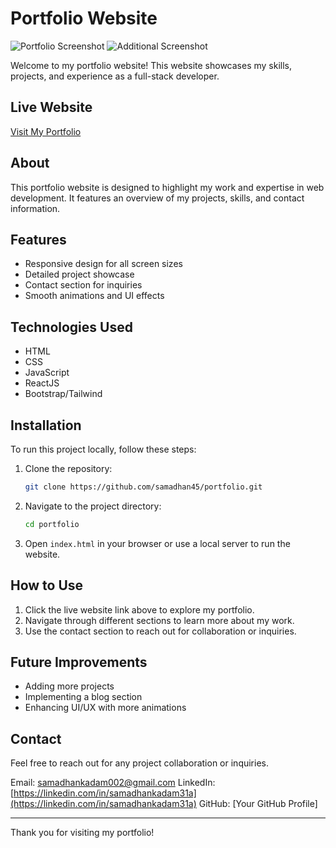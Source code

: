 # Portfolio Website

![Portfolio Screenshot](images/screenshot.jpg)
![Additional Screenshot](images/screenshot1.jpg)

Welcome to my portfolio website! This website showcases my skills, projects, and experience as a full-stack developer.

## Live Website

[Visit My Portfolio](https://samadhan45.github.io/portfolio/)

## About
This portfolio website is designed to highlight my work and expertise in web development. It features an overview of my projects, skills, and contact information.

## Features
- Responsive design for all screen sizes
- Detailed project showcase
- Contact section for inquiries
- Smooth animations and UI effects

## Technologies Used
- HTML
- CSS
- JavaScript
- ReactJS
- Bootstrap/Tailwind

## Installation
To run this project locally, follow these steps:

1. Clone the repository:
   ```sh
   git clone https://github.com/samadhan45/portfolio.git
   ```
2. Navigate to the project directory:
   ```sh
   cd portfolio
   ```
3. Open `index.html` in your browser or use a local server to run the website.

## How to Use
1. Click the live website link above to explore my portfolio.
2. Navigate through different sections to learn more about my work.
3. Use the contact section to reach out for collaboration or inquiries.

## Future Improvements
- Adding more projects
- Implementing a blog section
- Enhancing UI/UX with more animations

## Contact
Feel free to reach out for any project collaboration or inquiries.

Email: samadhankadam002@gmail.com
LinkedIn: [https://linkedin.com/in/samadhankadam31a](https://linkedin.com/in/samadhankadam31a)
GitHub: [Your GitHub Profile]

---
Thank you for visiting my portfolio!
